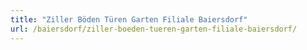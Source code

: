 ```yaml
---
title: "Ziller Böden Türen Garten Filiale Baiersdorf"
url: /baiersdorf/ziller-boeden-tueren-garten-filiale-baiersdorf/
---
```

